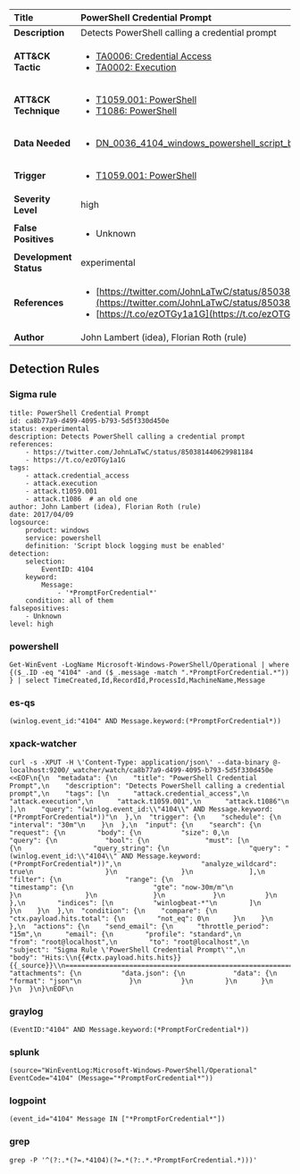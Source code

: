 | Title                    | PowerShell Credential Prompt       |
|:-------------------------|:------------------|
| **Description**          | Detects PowerShell calling a credential prompt |
| **ATT&amp;CK Tactic**    |  <ul><li>[TA0006: Credential Access](https://attack.mitre.org/tactics/TA0006)</li><li>[TA0002: Execution](https://attack.mitre.org/tactics/TA0002)</li></ul>  |
| **ATT&amp;CK Technique** | <ul><li>[T1059.001: PowerShell](https://attack.mitre.org/techniques/T1059/001)</li><li>[T1086: PowerShell](https://attack.mitre.org/techniques/T1086)</li></ul>  |
| **Data Needed**          | <ul><li>[DN_0036_4104_windows_powershell_script_block](../Data_Needed/DN_0036_4104_windows_powershell_script_block.md)</li></ul>  |
| **Trigger**              | <ul><li>[T1059.001: PowerShell](../Triggers/T1059.001.md)</li></ul>  |
| **Severity Level**       | high |
| **False Positives**      | <ul><li>Unknown</li></ul>  |
| **Development Status**   | experimental |
| **References**           | <ul><li>[https://twitter.com/JohnLaTwC/status/850381440629981184](https://twitter.com/JohnLaTwC/status/850381440629981184)</li><li>[https://t.co/ezOTGy1a1G](https://t.co/ezOTGy1a1G)</li></ul>  |
| **Author**               | John Lambert (idea), Florian Roth (rule) |


## Detection Rules

### Sigma rule

```
title: PowerShell Credential Prompt
id: ca8b77a9-d499-4095-b793-5d5f330d450e
status: experimental
description: Detects PowerShell calling a credential prompt
references:
    - https://twitter.com/JohnLaTwC/status/850381440629981184
    - https://t.co/ezOTGy1a1G
tags:
    - attack.credential_access
    - attack.execution
    - attack.t1059.001
    - attack.t1086  # an old one
author: John Lambert (idea), Florian Roth (rule)
date: 2017/04/09
logsource:
    product: windows
    service: powershell
    definition: 'Script block logging must be enabled'
detection:
    selection:
        EventID: 4104
    keyword:
        Message:
            - '*PromptForCredential*'
    condition: all of them
falsepositives:
    - Unknown
level: high

```





### powershell
    
```
Get-WinEvent -LogName Microsoft-Windows-PowerShell/Operational | where {($_.ID -eq "4104" -and ($_.message -match ".*PromptForCredential.*")) } | select TimeCreated,Id,RecordId,ProcessId,MachineName,Message
```


### es-qs
    
```
(winlog.event_id:"4104" AND Message.keyword:(*PromptForCredential*))
```


### xpack-watcher
    
```
curl -s -XPUT -H \'Content-Type: application/json\' --data-binary @- localhost:9200/_watcher/watch/ca8b77a9-d499-4095-b793-5d5f330d450e <<EOF\n{\n  "metadata": {\n    "title": "PowerShell Credential Prompt",\n    "description": "Detects PowerShell calling a credential prompt",\n    "tags": [\n      "attack.credential_access",\n      "attack.execution",\n      "attack.t1059.001",\n      "attack.t1086"\n    ],\n    "query": "(winlog.event_id:\\"4104\\" AND Message.keyword:(*PromptForCredential*))"\n  },\n  "trigger": {\n    "schedule": {\n      "interval": "30m"\n    }\n  },\n  "input": {\n    "search": {\n      "request": {\n        "body": {\n          "size": 0,\n          "query": {\n            "bool": {\n              "must": [\n                {\n                  "query_string": {\n                    "query": "(winlog.event_id:\\"4104\\" AND Message.keyword:(*PromptForCredential*))",\n                    "analyze_wildcard": true\n                  }\n                }\n              ],\n              "filter": {\n                "range": {\n                  "timestamp": {\n                    "gte": "now-30m/m"\n                  }\n                }\n              }\n            }\n          }\n        },\n        "indices": [\n          "winlogbeat-*"\n        ]\n      }\n    }\n  },\n  "condition": {\n    "compare": {\n      "ctx.payload.hits.total": {\n        "not_eq": 0\n      }\n    }\n  },\n  "actions": {\n    "send_email": {\n      "throttle_period": "15m",\n      "email": {\n        "profile": "standard",\n        "from": "root@localhost",\n        "to": "root@localhost",\n        "subject": "Sigma Rule \'PowerShell Credential Prompt\'",\n        "body": "Hits:\\n{{#ctx.payload.hits.hits}}{{_source}}\\n================================================================================\\n{{/ctx.payload.hits.hits}}",\n        "attachments": {\n          "data.json": {\n            "data": {\n              "format": "json"\n            }\n          }\n        }\n      }\n    }\n  }\n}\nEOF\n
```


### graylog
    
```
(EventID:"4104" AND Message.keyword:(*PromptForCredential*))
```


### splunk
    
```
(source="WinEventLog:Microsoft-Windows-PowerShell/Operational" EventCode="4104" (Message="*PromptForCredential*"))
```


### logpoint
    
```
(event_id="4104" Message IN ["*PromptForCredential*"])
```


### grep
    
```
grep -P '^(?:.*(?=.*4104)(?=.*(?:.*.*PromptForCredential.*)))'
```



